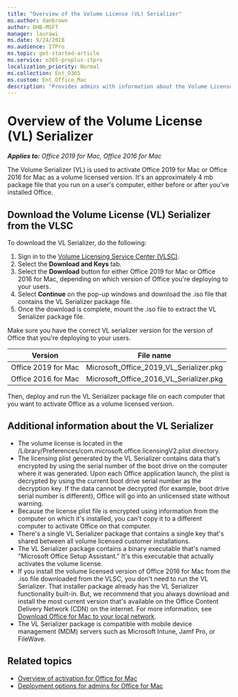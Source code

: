 ```yaml
---
title: "Overview of the Volume License (VL) Serializer"
ms.author: danbrown
author: DHB-MSFT
manager: laurawi
ms.date: 9/24/2018
ms.audience: ITPro
ms.topic: get-started-article
ms.service: o365-proplus-itpro
localization_priority: Normal
ms.collection: Ent_O365
ms.custom: Ent_Office_Mac
description: "Provides admins with information about the Volume License (VL) Serializer, which is used to activate volume licensed versions of Office 2019 for Mac and Office 2016 for Mac"
---
```


# Overview of the Volume License (VL) Serializer

***Applies to:*** *Office 2019 for Mac, Office 2016 for Mac*

The Volume Serializer (VL) is used to activate Office 2019 for Mac or Office 2016 for Mac as a volume licensed version. It's an approximately 4 mb package file that you run on a user's computer, either before or after you've installed Office.

## Download the Volume License (VL) Serializer from the VLSC

To download the VL Serializer, do the following:

1. Sign in to the [Volume Licensing Service Center (VLSC)](https://www.microsoft.com/licensing/servicecenter/default.aspx). 
2. Select the **Download and Keys** tab.
3. Select the **Download** button for either Office 2019 for Mac or Office 2016 for Mac, depending on which version of Office you're deploying to your users.
4. Select **Continue** on the pop-up windows and download the .iso file that contains the VL Serializer package file.
5. Once the download is complete, mount the .iso file to extract the VL Serializer package file.


Make sure you have the correct VL serializer version for the version of Office that you're deploying to your users.


|Version  |File name  |
|---------|---------|
|Office 2019 for Mac     |  Microsoft_Office_2019_VL_Serializer.pkg       |
|Office 2016 for Mac     | Microsoft_Office_2016_VL_Serializer.pkg     |


Then, deploy and run the VL Serializer package file on each computer that you want to activate Office as a volume licensed version.

 
## Additional information about the VL Serializer 

- The volume license is located in the /Library/Preferences/com.microsoft.office.licensingV2.plist directory.
- The licensing plist generated by the VL Serializer contains data that's encrypted by using the serial number of the boot drive on the computer where it was generated. Upon each Office application launch, the plist is decrypted by using the current boot drive serial number as the decryption key. If the data cannot be decrypted (for example, boot drive serial number is different), Office will go into an unlicensed state without warning.
- Because the license plist file is encrypted using information from the computer on which it's installed, you can't copy it to a different computer to activate Office on that computer.
- There's a single VL Serializer package that contains a single key that's shared between all volume licensed customer installations.
- The VL Serializer package contains a binary executable that's named "Microsoft Office Setup Assistant." It's this executable that actually activates the volume license.
- If you install the volume licensed version of Office 2016 for Mac from the .iso file downloaded from the VLSC, you don't need to run the VL Serializer. That installer package already has the VL Serializer functionality built-in. But, we recommend that you always download and install the most current version that's available on the Office Content Delivery Network (CDN) on the internet. For more information, see [Download Office for Mac to your local network](deployment-options-for-office-for-mac.md#download-office-for-mac-to-your-local-network).
- The VL Serializer package is compatible with mobile device management (MDM) servers such as Microsoft Intune, Jamf Pro, or FileWave.


## Related topics

- [Overview of activation for Office for Mac](overview-of-activation-for-office-for-mac.md)
- [Deployment options for admins for Office for Mac](deployment-options-for-office-for-mac.md)
